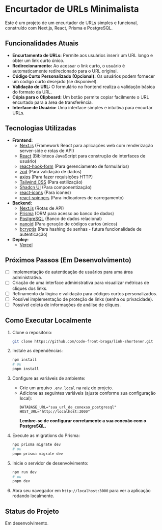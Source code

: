 # Encurtador de URLs Minimalista

Este é um projeto de um encurtador de URLs simples e funcional, construído com Next.js, React, Prisma e PostgreSQL.

## Funcionalidades Atuais

- **Encurtamento de URLs:** Permite aos usuários inserir um URL longo e obter um link curto único.
- **Redirecionamento:** Ao acessar o link curto, o usuário é automaticamente redirecionado para o URL original.
- **Código Curto Personalizado (Opcional):** Os usuários podem fornecer um código curto desejado (se disponível).
- **Validação de URL:** O formulário no frontend realiza a validação básica do formato da URL.
- **Cópia para o Clipboard:** Um botão permite copiar facilmente o URL encurtado para a área de transferência.
- **Interface de Usuário:** Uma interface simples e intuitiva para encurtar URLs.

## Tecnologias Utilizadas

- **Frontend:**
  - [Next.js](https://nextjs.org/) (Framework React para aplicações web com renderização server-side e rotas de API)
  - [React](https://react.dev/) (Biblioteca JavaScript para construção de interfaces de usuário)
  - [react-hook-form](https://react-hook-form.com/) (Para gerenciamento de formulários)
  - [zod](https://zod.dev/) (Para validação de dados)
  - [axios](https://axios-http.com/) (Para fazer requisições HTTP)
  - [Tailwind CSS](https://tailwindcss.com/) (Para estilização)
  - [Shadcn UI](https://ui.shadcn.com/) (Para componentização)
  - [react-icons](https://react-icons.github.io/react-icons/) (Para ícones)
  - [react-spinners](https://www.npmjs.com/package/react-spinners) (Para indicadores de carregamento)
- **Backend:**
  - [Next.js](https://nextjs.org/) (Rotas de API)
  - [Prisma](https://www.prisma.io/) (ORM para acesso ao banco de dados)
  - [PostgreSQL](https://www.postgresql.org/) (Banco de dados relacional)
  - [nanoid](https://github.com/ai/nanoid) (Para geração de códigos curtos únicos)
  - [bcryptjs](https://github.com/kelektiv/node.bcrypt.js/) (Para hashing de senhas - futura funcionalidade de autenticação)
- **Deploy:**
  - [Vercel](https://vercel.com/)

## Próximos Passos (Em Desenvolvimento)

- [ ] Implementação de autenticação de usuários para uma área administrativa.
- [ ] Criação de uma interface administrativa para visualizar métricas de cliques dos links.
- [ ] Refinamento da lógica e validação para códigos curtos personalizados.
- [ ] Possível implementação de proteção de links (senha ou privacidade).
- [ ] Possível coleta de informações de análise de cliques.

## Como Executar Localmente

1.  Clone o repositório:

    ```bash
    git clone https://github.com/code-front-braga/link-shortener.git
    ```

2.  Instale as dependências:

    ```bash
    npm install
    # ou
    pnpm install
    ```

3.  Configure as variáveis de ambiente:

    - Crie um arquivo `.env.local` na raiz do projeto.
    - Adicione as seguintes variáveis (ajuste conforme sua configuração local):
      ```
      DATABASE_URL="sua_url_de_conexao_postgresql"
      HOST_URL="http://localhost:3000"
      ```
      **Lembre-se de configurar corretamente a sua conexão com o PostgreSQL.**

4.  Execute as migrations do Prisma:

    ```bash
    npx prisma migrate dev
    # ou
    pnpm prisma migrate dev
    ```

5.  Inicie o servidor de desenvolvimento:

    ```bash
    npm run dev
    # ou
    pnpm dev
    ```

6.  Abra seu navegador em `http://localhost:3000` para ver a aplicação rodando localmente.

## Status do Projeto

Em desenvolvimento.

